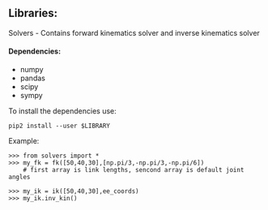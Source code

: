 ## Libraries:

Solvers - Contains forward kinematics solver and inverse kinematics solver

#### Dependencies:
- numpy
- pandas
- scipy
- sympy

To install the dependencies use:
```
pip2 install --user $LIBRARY
```

Example:
```
>>> from solvers import *
>>> my_fk = fk([50,40,30],[np.pi/3,-np.pi/3,-np.pi/6])
    # first array is link lengths, sencond array is default joint angles

>>> my_ik = ik([50,40,30],ee_coords)
>>> my_ik.inv_kin()
```